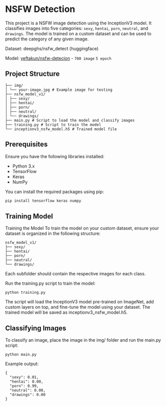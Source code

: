 # NSFW Detection

This project is a NSFW image detection using the InceptionV3 model. It classifies images into five categories: `sexy`, `hentai`, `porn`, `neutral`, and `drawings`. The model is trained on a custom dataset and can be used to predict the category of any given image.

Dataset: deepghs/nsfw_detect (huggingface)

Model: [yeftakun/nsfw-detecion](https://huggingface.co/yeftakun/nsfw-detection/blob/main/inceptionv3_nsfw_model.h5) - `700 image` `5 epoch`



## Project Structure

```
├── img/
│ └── your-image.jpg # Example image for testing
├── nsfw_model_v1/
│ ├── sexy/
│ ├── hentai/
│ ├── porn/
│ ├── neutral/
│ └── drawings/
├── main.py # Script to load the model and classify images
├── training.py # Script to train the model
└── inceptionv3_nsfw_model.h5 # Trained model file
```


## Prerequisites

Ensure you have the following libraries installed:

- Python 3.x
- TensorFlow
- Keras
- NumPy

You can install the required packages using pip:

```bash
pip install tensorflow keras numpy
```

## Training Model

Training the Model
To train the model on your custom dataset, ensure your dataset is organized in the following structure:

```
nsfw_model_v1/
├── sexy/
├── hentai/
├── porn/
├── neutral/
└── drawings/
```

Each subfolder should contain the respective images for each class.

Run the training.py script to train the model:

```
python training.py
```

The script will load the InceptionV3 model pre-trained on ImageNet, add custom layers on top, and fine-tune the model using your dataset. The trained model will be saved as inceptionv3_nsfw_model.h5.

## Classifying Images
To classify an image, place the image in the img/ folder and run the main.py script:

```
python main.py
```

Example output:

```
{
  "sexy": 0.01,
  "hentai": 0.00,
  "porn": 0.99,
  "neutral": 0.00,
  "drawings": 0.00
}
```